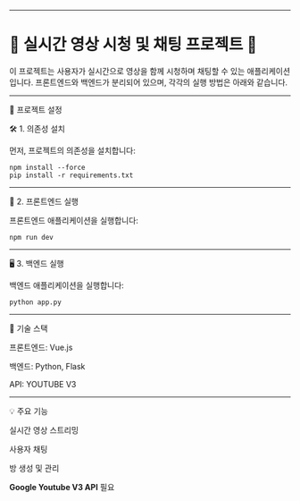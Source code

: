 
---

# 🌟 실시간 영상 시청 및 채팅 프로젝트 🌟

이 프로젝트는 사용자가 실시간으로 영상을 함께 시청하며 채팅할 수 있는 애플리케이션입니다. 프론트엔드와 백엔드가 분리되어 있으며, 각각의 실행 방법은 아래와 같습니다.


---

🎨 프로젝트 설정

🛠️ 1. 의존성 설치

먼저, 프로젝트의 의존성을 설치합니다:

```
npm install --force
pip install -r requirements.txt

```
---

🚀 2. 프론트엔드 실행

프론트엔드 애플리케이션을 실행합니다:
```
npm run dev

```
---

🖥️ 3. 백엔드 실행

백엔드 애플리케이션을 실행합니다:
```
python app.py

```
---

🔧 기술 스택

프론트엔드: Vue.js

백엔드: Python, Flask

API: YOUTUBE V3



---

💡 주요 기능

실시간 영상 스트리밍

사용자 채팅

방 생성 및 관리

**Google Youtube V3 API** 필요 
